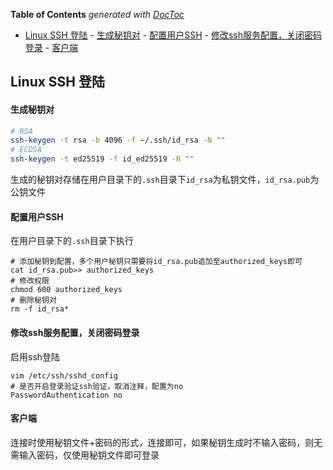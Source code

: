 <!-- START doctoc generated TOC please keep comment here to allow auto update -->
<!-- DON'T EDIT THIS SECTION, INSTEAD RE-RUN doctoc TO UPDATE -->
**Table of Contents**  *generated with [DocToc](https://github.com/thlorenz/doctoc)*

- [Linux SSH 登陆](#linux-ssh-登陆)
		- [生成秘钥对](#生成秘钥对)
		- [配置用户SSH](#配置用户ssh)
		- [修改ssh服务配置，关闭密码登录](#修改ssh服务配置关闭密码登录)
		- [客户端](#客户端)

<!-- END doctoc generated TOC please keep comment here to allow auto update -->

## Linux SSH 登陆

#### 生成秘钥对

```sh
# RSA
ssh-keygen -t rsa -b 4096 -f ~/.ssh/id_rsa -N ""
# ECDSA
ssh-keygen -t ed25519 -f id_ed25519 -N ""
```

生成的秘钥对存储在用户目录下的`.ssh`目录下`id_rsa`为私钥文件，`id_rsa.pub`为公钥文件

#### 配置用户SSH

在用户目录下的`.ssh`目录下执行

	# 添加秘钥到配置，多个用户秘钥只需要将id_rsa.pub追加至authorized_keys即可
	cat id_rsa.pub>> authorized_keys
	# 修改权限
	chmod 600 authorized_keys
	# 删除秘钥对
	rm -f id_rsa* 

#### 修改ssh服务配置，关闭密码登录

启用ssh登陆

	vim /etc/ssh/sshd_config
	# 是否开启登录验证ssh验证，取消注释，配置为no
	PasswordAuthentication no

#### 客户端

连接时使用秘钥文件+密码的形式，连接即可，如果秘钥生成时不输入密码，则无需输入密码，仅使用秘钥文件即可登录